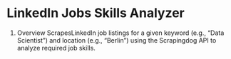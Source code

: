 # LinkedIn Jobs Skills Analyzer

1. Overview
   ScrapesLinkedIn job listings for a given keyword (e.g., “Data Scientist”) and location (e.g., “Berlin”) using the Scrapingdog API to analyze required job skills.
